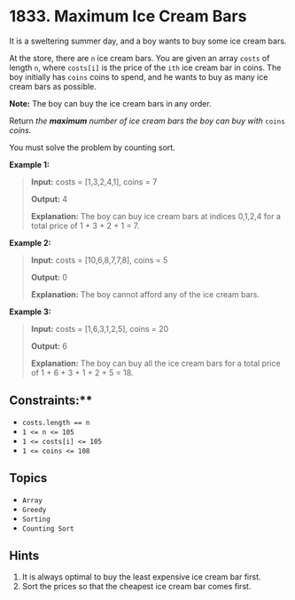 # 1833. Maximum Ice Cream Bars

It is a sweltering summer day, and a boy wants to buy some ice cream bars.

At the store, there are `n` ice cream bars. You are given an array `costs` of length `n`, where `costs[i]` is the price of the `ith` ice cream bar in coins. The boy initially has `coins` coins to spend, and he wants to buy as many ice cream bars as possible.

**Note:** The boy can buy the ice cream bars in any order.

Return _the **maximum** number of ice cream bars the boy can buy with_ `coins` _coins._

You must solve the problem by counting sort.

**Example 1:**

> **Input:** costs = \[1,3,2,4,1\], coins = 7
>
> **Output:** 4
>
> **Explanation:** The boy can buy ice cream bars at indices 0,1,2,4 for a total price of 1 + 3 + 2 + 1 = 7.

**Example 2:**

> **Input:** costs = \[10,6,8,7,7,8\], coins = 5
>
> **Output:** 0
>
> **Explanation:** The boy cannot afford any of the ice cream bars.

**Example 3:**

> **Input:** costs = \[1,6,3,1,2,5\], coins = 20
>
> **Output:** 6
>
> **Explanation:** The boy can buy all the ice cream bars for a total price of 1 + 6 + 3 + 1 + 2 + 5 = 18.

## Constraints:**

* `costs.length == n`
* `1 <= n <= 105`
* `1 <= costs[i] <= 105`
* `1 <= coins <= 108`

## Topics

* `Array`
* `Greedy`
* `Sorting`
* `Counting Sort`

## Hints

1. It is always optimal to buy the least expensive ice cream bar first.
2. Sort the prices so that the cheapest ice cream bar comes first.
